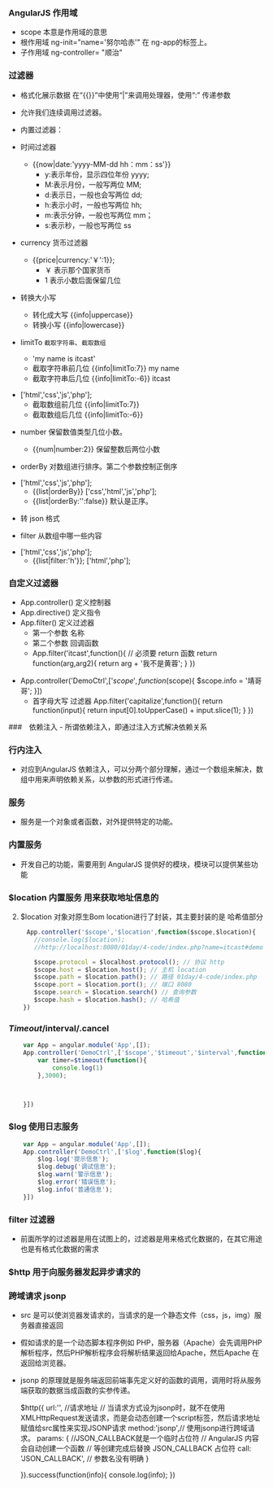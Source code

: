 ### AngularJS 作用域

* scope 本意是作用域的意思
* 根作用域 ng-init="name='努尔哈赤'" 在 ng-app的标签上。
* 子作用域 ng-controller= "顺治"

### 过滤器
* 格式化展示数据 在“{{}}”中使用“|”来调用处理器，使用“:” 传递参数
* 允许我们连续调用过滤器。
 
* 内置过滤器：
* 时间过滤器
    - {{now|date:'yyyy-MM-dd hh：mm：ss'}}
        + y:表示年份，显示四位年份 yyyy;
        + M:表示月份，一般写两位 MM;
        + d:表示日，一般也会写两位 dd;
        + h:表示小时，一般也写两位 hh;
        + m:表示分钟，一般也写两位 mm；
        + s:表示秒，一般也写两位 ss

* currency 货币过滤器
    - {{price|currency:'￥':1}};
        + ￥ 表示那个国家货币
        + 1 表示小数后面保留几位

* 转换大小写
   - 转化成大写 {{info|uppercase}}
   - 转换小写 {{info|lowercase}}

* limitTo `截取字符串`、`截取数组`
    - 'my name is itcast'
    - 截取字符串前几位 {{info|limitTo:7}} my name
    - 截取字符串后几位 {{info|limitTo:-6}} itcast 

- ['html','css','js','php'];
    - 截取数组前几位 {{info|limitTo:7}}
    - 截取数组后几位 {{info|limitTo:-6}} 

* number 保留数值类型几位小数。
    - {{num|number:2}} 保留整数后两位小数

* orderBy 对数组进行排序。第二个参数控制正倒序
- ['html','css','js','php'];
    + {{list|orderBy}} ['css','html','js','php'];
    + {{list|orderBy:'':false}} 默认是正序。

* 转 json 格式 

* filter 从数组中哪一些内容
- ['html','css','js','php'];
    + {{list|filter:'h'}}; ['html','php'];

### 自定义过滤器

- App.controller() 定义控制器
- App.directive() 定义指令
- App.filter() 定义过滤器
    + 第一个参数 名称
    + 第二个参数 回调函数
    + App.filter('itcast',function(){
        // 必须要 return 函数
        return function(arg,arg2){
            return arg + '我不是黄蓉';
        }
    })

+ App.controller('DemoCtrl',['$scope',function($scope){
        $scope.info = '靖哥哥';
    }])
    - 首字母大写 过滤器 
    App.filter('capitalize',function(){
        return function(input){
            return input[0].toUpperCase() + input.slice(1);
        }
    })

###　依赖注入
    - 所谓依赖注入，即通过注入方式解决依赖关系
### 行内注入
- 对应到AngularJS 依赖注入，可以分两个部分理解，通过一个数组来解决，数组中用来声明依赖关系，以参数的形式进行传递。

### 服务
* 服务是一个对象或者函数，对外提供特定的功能。

### 内置服务
* 开发自己的功能，需要用到 AngularJS 提供好的模块，模块可以提供某些功能

### $location 内置服务 用来获取地址信息的
2. $location 对象对原生Bom location进行了封装，其主要封装的是 哈希值部分

```js
     App.controller('$scope','$location',function($scope,$location){
       //console.log($location);
       //http://localhost:8080/01day/4-code/index.php?name=itcast#demo 

       $scope.protocol = $localhost.protocol(); // 协议 http
       $scope.host = $location.host(); // 主机 location
       $scope.path = $location.path(); // 路径 01day/4-code/index.php
       $scope.port = $location.port(); // 端口 8080
       $scope.search = $location.search() // 查询参数 
       $scope.hash = $location.hash(); // 哈希值
    })
```

### $Timeout/$interval/.cancel

```js
    var App = angular.module('App',[]);
    App.controller('DemoCtrl',['$scope','$timeout','$interval',function($scope,$timeout,$interval){
        var timer=$timeout(function(){
            console.log(1)
        },3000);



    }])
```

### $log 使用日志服务
```js
    var App = angular.module('App',[]);
    App.controller('DemoCtrl',['$log',function($log){
        $log.log('提示信息');
        $log.debug('调试信息');
        $log.warn('警示信息');
        $log.error('错误信息');
        $log.info('普通信息');
    }])
```
    
### filter 过滤器
* 前面所学的过滤器是用在试图上的，过滤器是用来格式化数据的，在其它用途也是有格式化数据的需求


### $http 用于向服务器发起异步请求的


### 跨域请求 jsonp

* src 是可以使浏览器发请求的，当请求的是一个静态文件（css，js，img）服务器直接返回
* 假如请求的是一个动态脚本程序例如 PHP，服务器（Apache）会先调用PHP解析程序，然后PHP解析程序会将解析结果返回给Apache，然后Apache 在返回给浏览器。

* jsonp 的原理就是服务端返回前端事先定义好的函数的调用，调用时将从服务端获取的数据当成函数的实参传递。

    $http({
        url:'', //请求地址
        // 当请求方式设为jsonp时，就不在使用XMLHttpRequest发送请求，而是会动态创建一个script标签，然后请求地址赋值给src属性来实现JSONP请求
        method:'jsonp',// 使用jsonp进行跨域请求。
        params: {
            //JSON_CALLBACK就是一个临时占位符
            // AngularJS 内容会自动创建一个函数
            // 等创建完成后替换 JSON_CALLBACK 占位符
            call: 'JSON_CALLBACK',
            // 参数名没有明确
        }

    }).success(function(info){
        console.log(info);
    })








